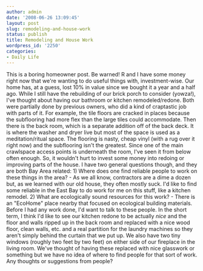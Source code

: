 ```yaml
---
author: admin
date: '2008-06-26 13:09:45'
layout: post
slug: remodeling-and-house-work
status: publish
title: Remodeling and House Work
wordpress_id: '2250'
categories:
- Daily Life
---
```


This is a boring homeowner post. Be warned! R and I have some money
right now that we're wanting to do useful things with, investment-wise.
Our home has, at a guess, lost 10% in value since we bought it a year
and a half ago. While I still have the rebuilding of our brick porch to
consider (yowza!), I've thought about having our bathroom or kitchen
remodeled/redone. Both were partially done by previous owners, who did a
kind of craptastic job with parts of it. For example, the tile floors
are cracked in places because the subflooring had more flex than the
large tiles could accommodate. Then there is the back room, which is a
separate addition off of the back deck. It is where the washer and dryer
live but most of the space is used as a meditation/ritual space. The
flooring is nasty, cheap vinyl (with a rug over it right now) and the
subflooring isn't the greatest. Since one of the main crawlspace access
points is underneath the room, I've seen it from below often enough. So,
it wouldn't hurt to invest some money into redoing or improving parts of
the house. I have two general questions though, and they are both Bay
Area related: 1) Where does one find reliable people to work on these
things in the area? - As we all know, contractors are a dime a dozen
but, as we learned with our old house, they often mostly suck. I'd like
to find some reliable in the East Bay to do work for me on this stuff,
like a kitchen remodel. 2) What are ecologically sound resources for
this work? - There is an "EcoHome" place nearby that focused on
ecological building materials. Before I had any work done, I'd want to
talk to these people. In the short term, I think I'd like to see our
kitchen redone to be actually *nice* and the floor and walls ripped up
in the back room and replaced with a nice wood floor, clean walls, etc.
and a real partition for the laundry machines so they aren't simply
behind the curtain that we put up. We also have two tiny windows
(roughly two feet by two feet) on either side of our fireplace in the
living room. We've thought of having these replaced with nice glasswork
or something but we have no idea of where to find people for that sort
of work. Any thoughts or suggestions from people?
